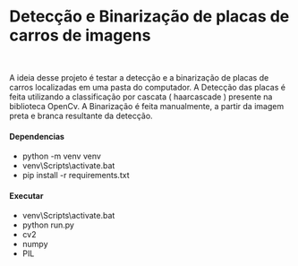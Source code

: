 <h1>Detecção e Binarização de placas de carros de imagens</h1>
<br>

<p>
    A ideia desse projeto é testar a detecção e a binarização de placas de carros
    localizadas em uma pasta do computador.
    A Detecção das placas é feita utilizando a classificação por cascata ( haarcascade ) presente na
    biblioteca OpenCv.
    A Binarização é feita manualmente, a partir da imagem preta e branca resultante da detecção.
</p>


#### Dependencias
* python -m venv venv
* venv\Scripts\activate.bat
* pip install -r requirements.txt


#### Executar
* venv\Scripts\activate.bat
* python run.py
* cv2
* numpy
* PIL

